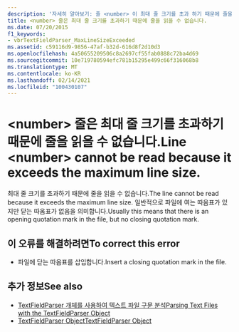 ```yaml
---
description: '자세히 알아보기: 줄 <number> 이 최대 줄 크기를 초과 하기 때문에 줄을 읽을 수 없습니다.'
title: <number> 줄은 최대 줄 크기를 초과하기 때문에 줄을 읽을 수 없습니다.
ms.date: 07/20/2015
f1_keywords:
- vbrTextFieldParser_MaxLineSizeExceeded
ms.assetid: c59116d9-9856-47af-b32d-616d8f2d10d3
ms.openlocfilehash: 4a50655209506c8a2697cf55fab0888c72ba4d69
ms.sourcegitcommit: 10e719780594efc781b15295e499c66f316068b8
ms.translationtype: MT
ms.contentlocale: ko-KR
ms.lasthandoff: 02/14/2021
ms.locfileid: "100430107"
---
```

# <a name="line-number-cannot-be-read-because-it-exceeds-the-maximum-line-size"></a><span data-ttu-id="de2fe-103">\<number> 줄은 최대 줄 크기를 초과하기 때문에 줄을 읽을 수 없습니다.</span><span class="sxs-lookup"><span data-stu-id="de2fe-103">Line \<number> cannot be read because it exceeds the maximum line size.</span></span>

<span data-ttu-id="de2fe-104">최대 줄 크기를 초과하기 때문에 줄을 읽을 수 없습니다.</span><span class="sxs-lookup"><span data-stu-id="de2fe-104">The line cannot be read because it exceeds the maximum line size.</span></span> <span data-ttu-id="de2fe-105">일반적으로 파일에 여는 따옴표가 있지만 닫는 따옴표가 없음을 의미합니다.</span><span class="sxs-lookup"><span data-stu-id="de2fe-105">Usually this means that there is an opening quotation mark in the file, but no closing quotation mark.</span></span>  
  
## <a name="to-correct-this-error"></a><span data-ttu-id="de2fe-106">이 오류를 해결하려면</span><span class="sxs-lookup"><span data-stu-id="de2fe-106">To correct this error</span></span>  
  
- <span data-ttu-id="de2fe-107">파일에 닫는 따옴표를 삽입합니다.</span><span class="sxs-lookup"><span data-stu-id="de2fe-107">Insert a closing quotation mark in the file.</span></span>  
  
## <a name="see-also"></a><span data-ttu-id="de2fe-108">추가 정보</span><span class="sxs-lookup"><span data-stu-id="de2fe-108">See also</span></span>

- [<span data-ttu-id="de2fe-109">TextFieldParser 개체를 사용하여 텍스트 파일 구문 분석</span><span class="sxs-lookup"><span data-stu-id="de2fe-109">Parsing Text Files with the TextFieldParser Object</span></span>](../developing-apps/programming/drives-directories-files/parsing-text-files-with-the-textfieldparser-object.md)
- [<span data-ttu-id="de2fe-110">TextFieldParser Object</span><span class="sxs-lookup"><span data-stu-id="de2fe-110">TextFieldParser Object</span></span>](../language-reference/objects/textfieldparser-object.md)
